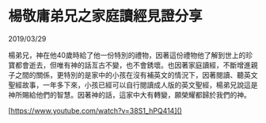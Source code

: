 # 楊敬庸弟兄之家庭讀經見證分享

2019/03/29

楊弟兄，神在他40歲時給了他一份特別的禮物，因著這份禮物他了解到世上的珍寶都會逝去，但唯有神的話亙古不變，也不會銹壞。也因著家庭讀經，不斷增進親子之間的關係，更特別的是家中的小孩在沒有補英文的情況下，因著閱讀、聽英文聖經故事，一年多下來，小孩已經可以自行閱讀成人版的英文聖經，楊弟兄說這是神所賜給他們的智慧。因著神的話，這家中大有轉變，願榮耀都歸於我們的神。

[https://www.youtube.com/watch?v=38S1_hPQ414]()